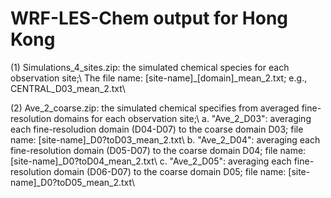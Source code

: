 # WRF-LES-Chem output for Hong Kong

(1) Simulations_4_sites.zip: the simulated chemical species for each observation site;\\
                             The file name: [site-name]_[domain]_mean_2.txt; e.g., CENTRAL_D03_mean_2.txt\\

(2) Ave_2_coarse.zip: the simulated chemical specifies from averaged fine-resolution domains for each observation site;\\
                      a. "Ave_2_D03": averaging each fine-resoludion domain (D04-D07) to the coarse domain D03; file name: [site-name]_D0?toD03_mean_2.txt\\
                      b. "Ave_2_D04": averaging each fine-resolution domain (D05-D07) to the coarse domain D04; file name: [site-name]_D0?toD04_mean_2.txt\\
                      c. "Ave_2_D05": averaging each fine-resolution domain (D06-D07) to the coarse domain D05; file name: [site-name]_D0?toD05_mean_2.txt\\
                          

